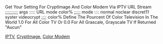 Get Your Setting For CryptImage And Color Modem Via IPTV URL Stream ;;;;;;;;;; args ::::: URL mode color% ;;;;; mode :::: normal noclear discret11 syster videocrypt ;;;; color% Define The Pourcent Of Color Television In The World 1.0 For All Color TV Or 0.0 For All Grascale, Grayscale TV If Returned "Aucun"

[IPTV](https://github.com/iptv-org/iptv), [CryptImage](https://github.com/Potomac/cryptimage), [Color Modem](https://github.com/kFYatek/color_modem)